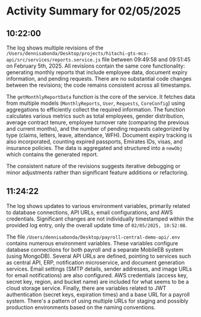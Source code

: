 # Activity Summary for 02/05/2025

## 10:22:00
The log shows multiple revisions of the `/Users/dennisabonda/Desktop/projects/hitachi-gts-mcs-api/src/services/reports.service.js` file between 09:49:58 and 09:51:45 on February 5th, 2025.  All revisions contain the same core functionality: generating monthly reports that include employee data, document expiry information, and pending requests.  There are no substantial code changes between the revisions; the code remains consistent across all timestamps.

The `getMonthlyReportData` function is the core of the service. It fetches data from multiple models (`MonthlyReports`, `User`, `Requests`, `CoreConfig`) using aggregations to efficiently collect the required information.  The function calculates various metrics such as total employees, gender distribution, average contract tenure, employee turnover rate (comparing the previous and current months), and the number of pending requests categorized by type (claims, letters, leave, attendance, WFH).  Document expiry tracking is also incorporated, counting expired passports, Emirates IDs, visas, and insurance policies.  The data is aggregated and structured into a `newObj` which contains the generated report.

The consistent nature of the revisions suggests iterative debugging or minor adjustments rather than significant feature additions or refactoring.


## 11:24:22
The log shows updates to various environment variables, primarily related to database connections, API URLs, email configurations, and AWS credentials.  Significant changes are not individually timestamped within the provided log entry, only the overall update time of `02/05/2025, 10:52:08`.

The file `/Users/dennisabonda/Desktop/payroll-central-demo-api/.env` contains numerous environment variables.  These variables configure database connections for both payroll and a separate MobileEB system (using MongoDB).  Several API URLs are defined, pointing to services such as central API, ERP, notification microservice, and document generation services.  Email settings (SMTP details, sender addresses, and image URLs for email notifications) are also configured.  AWS credentials (access key, secret key, region, and bucket name) are included for what seems to be a cloud storage service.  Finally, there are variables related to JWT authentication (secret keys, expiration times) and a base URL for a payroll system.  There's a pattern of using multiple URLs for staging and possibly production environments based on the naming conventions.
